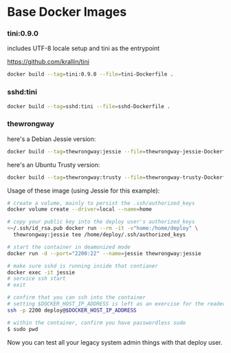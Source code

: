 # Base Docker Images

### tini:0.9.0

includes UTF-8 locale setup and tini as the entrypoint

https://github.com/krallin/tini

```bash
docker build --tag=tini:0.9.0 --file=tini-Dockerfile .
```

### sshd:tini
```bash
docker build --tag=sshd:tini --file=sshd-Dockerfile .
```

### thewrongway

here's a Debian Jessie version:

```bash
docker build --tag=thewrongway:jessie --file=thewrongway-jessie-Dockerfile .
```

here's an Ubuntu Trusty version:

```bash
docker build --tag=thewrongway:trusty --file=thewrongway-trusty-Dockerfile .
```


Usage of these image (using Jessie for this example):

``` bash
# create a volume, mainly to persist the .ssh/authorized_keys
docker volume create --driver=local --name=home

# copy your public key into the deploy user's authorized_keys
<~/.ssh/id_rsa.pub docker run --rm -it -v"home:/home/deploy" \
  thewrongway:jessie tee /home/deploy/.ssh/authorized_keys

# start the container in deamonized mode
docker run -d --port="2200:22" --name=jessie thewrongway:jessie

# make sure sshd is running inside that contianer
docker exec -it jessie
# service ssh start
# exit

# confirm that you can ssh into the container
# setting $DOCKER_HOST_IP_ADDRESS is left as an exercise for the reader
ssh -p 2200 deploy@$DOCKER_HOST_IP_ADDRESS

# within the container, confirm you have passwordless sudo
$ sudo pwd
```

Now you can test all your legacy system admin things with that deploy user.
